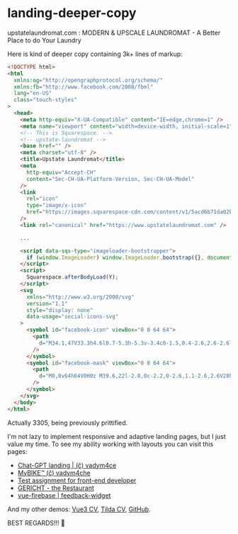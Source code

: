 # landing-deeper-copy
upstatelaundromat.com : MODERN &amp; UPSCALE LAUNDROMAT - A Better Place to do Your Laundry

Here is kind of deeper copy containing 3k+ lines of markup:

```html
<!DOCTYPE html>
<html
  xmlns:og="http://opengraphprotocol.org/schema/"
  xmlns:fb="http://www.facebook.com/2008/fbml"
  lang="en-US"
  class="touch-styles"
>
  <head>
    <meta http-equiv="X-UA-Compatible" content="IE=edge,chrome=1" />
    <meta name="viewport" content="width=device-width, initial-scale=1" />
    <!-- This is Squarespace. -->
    <!-- upstate-laundromat -->
    <base href="" />
    <meta charset="utf-8" />
    <title>Upstate Laundromat</title>
    <meta
      http-equiv="Accept-CH"
      content="Sec-CH-UA-Platform-Version, Sec-CH-UA-Model"
    />
    <link
      rel="icon"
      type="image/x-icon"
      href="https://images.squarespace-cdn.com/content/v1/5acd6b71da02bcf0fc160fce/1530034622331-9ANEHL5XZC4QAQWDXPLM/favicon.ico?format=100w"
    />
    <link rel="canonical" href="https://www.upstatelaundromat.com" />

    ...

    <script data-sqs-type="imageloader-bootstrapper">
      if (window.ImageLoader) window.ImageLoader.bootstrap({}, document);
    </script>
    <script>
      Squarespace.afterBodyLoad(Y);
    </script>
    <svg
      xmlns="http://www.w3.org/2000/svg"
      version="1.1"
      style="display: none"
      data-usage="social-icons-svg"
    >
      <symbol id="facebook-icon" viewBox="0 0 64 64">
        <path
          d="M34.1,47V33.3h4.6l0.7-5.3h-5.3v-3.4c0-1.5,0.4-2.6,2.6-2.6l2.8,0v-4.8c-0.5-0.1-2.2-0.2-4.1-0.2 c-4.1,0-6.9,2.5-6.9,7V28H24v5.3h4.6V47H34.1z"
        />
      </symbol>
      <symbol id="facebook-mask" viewBox="0 0 64 64">
        <path
          d="M0,0v64h64V0H0z M39.6,22l-2.8,0c-2.2,0-2.6,1.1-2.6,2.6V28h5.3l-0.7,5.3h-4.6V47h-5.5V33.3H24V28h4.6V24 c0-4.6,2.8-7,6.9-7c2,0,3.6,0.1,4.1,0.2V22z"
        />
      </symbol>
    </svg>
  </body>
</html>
```

Actually 3305, being previously prittified.  

I'm not lazy to implement responsive and adaptive landing pages,
but I just value my time. To see my ability working with layouts you can visit this pages:
  + [Chat-GPT landing | (č) vadym4ce](https://vadym4che.github.io/gpt3-react/)
  + [MyBIKE™ (č) vadym4che](https://vadym4che.github.io/layout_miami/)
  + [Test assignment for front-end developer](https://vadym4che.github.io/abz-agency-test-assignment/)
  + [GERICHT - the Restaurant](https://vadym4che.github.io/restaurant-react/)
  + [vue-firebase | feedback-widget](https://vadym4che.github.io/vue3-feedback-widget/)

And my other demos: [Vue3 CV](https://vadym4che.github.io/cv/), [Tilda CV](https://vadym4che.tilda.ws/), [GitHub](https://github.com/vadym4che).  

BEST REGARDS!!! 🙏